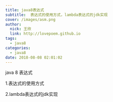 ```yaml
---
title: java8表达式
subtitle:  表达式的使用方式，lambda表达式的jdk实现
cover: /images/asm.png
author: 
  nick: 王欣
  link: http://lovepoem.github.io
tags:
  - java8
categories: 
  - java8 
date: 2018-08-08 02:01:02  
---
```


java 8 表达式

1.表达式的使用方式
    
2.lambda表达式的jdk实现

